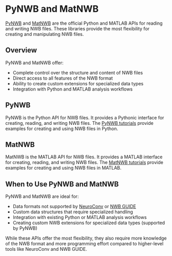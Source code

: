 # PyNWB and MatNWB

[PyNWB](https://pynwb.readthedocs.io/en/stable/) and [MatNWB](https://matnwb.readthedocs.io) are the official Python and MATLAB APIs for reading and writing NWB files. These libraries provide the most flexibility for creating and manipulating NWB files.

## Overview

PyNWB and MatNWB offer:

- Complete control over the structure and content of NWB files
- Direct access to all features of the NWB format
- Ability to create custom extensions for specialized data types
- Integration with Python and MATLAB analysis workflows

## PyNWB

PyNWB is the Python API for NWB files. It provides a Pythonic interface for creating, reading, and writing NWB files. The [PyNWB tutorials](https://pynwb.readthedocs.io/en/stable/tutorials/index.html) provide examples for creating and using NWB files in Python.

## MatNWB

MatNWB is the MATLAB API for NWB files. It provides a MATLAB interface for creating, reading, and writing NWB files. The [MatNWB tutorials](https://matnwb.readthedocs.io/en/latest/pages/tutorials/index.html) provide examples for creating and using NWB files in MATLAB.

## When to Use PyNWB and MatNWB

PyNWB and MatNWB are ideal for:

- Data formats not supported by [NeuroConv](./neuroconv.md) or [NWB GUIDE](./nwb-guide.md)
- Custom data structures that require specialized handling
- Integration with existing Python or MATLAB analysis workflows
- Creating custom NWB extensions for specialized data types (supported by PyNWB)

While these APIs offer the most flexibility, they also require more knowledge of the NWB format and more programming effort compared to higher-level tools like NeuroConv and NWB GUIDE.
